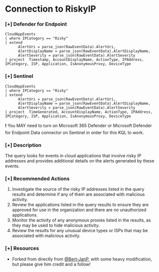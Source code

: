 # Connection to RiskyIP

### [+] Defender for Endpoint 
```
CloudAppEvents
| where IPCategory == "Risky"
| extend
      AlertUri = parse_json(RawEventData).AlertUri,
      AlertDisplayName = parse_json(RawEventData).AlertDisplayName,
      AlertSeverity = parse_json(RawEventData).AlertSeverity
| project  Timestamp, AccountDisplayName, ActionType, IPAddress, IPCategory, ISP, Application, IsAnonymousProxy, DeviceType
```

### [+] Sentinel
```
CloudAppEvents
| where IPCategory == "Risky"
| extend
      AlertUri = parse_json(RawEventData).AlertUri,
      AlertDisplayName = parse_json(RawEventData).AlertDisplayName,
      AlertSeverity = parse_json(RawEventData).AlertSeverity
| project  TimeGenerated, AccountDisplayName, ActionType, IPAddress, IPCategory, ISP, Application, IsAnonymousProxy, DeviceType
```
❗ You MAY need to turn on Microsoft 365 Defender or Microsoft Defender for Endpoint Data connector on Sentinel in order for this KQL to work.

### [+] Description
The query looks for events in cloud applications that involve risky IP addresses and provides additional details on the alerts generated by these events.

### [+] Recommended Actions
1. Investigate the source of the risky IP addresses listed in the query results and determine if any of them are associated with malicious activity.
2. Review the applications listed in the query results to ensure they are approved for use in the organization and there are no unauthorized applications.
3. Monitor the activity of any anonymous proxies listed in the results, as they may be used to hide malicious activity.
4. Review the results for any unusual device types or ISPs that may be associated with malicious activity.

### [+] Resources
- Forked from directly from [@Bert-JanP](https://github.com/Bert-JanP), with some heavy modification, but please give him credit and a follow!
